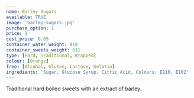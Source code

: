 ```yaml
---
name: Barley Sugars
available: TRUE
image: 'barley-sugars.jpg'
purchase_option: 1
price: 1
cost_price: 0.65
container_water_weight: 919
container_sweets_weight: 611
type: [Hard, Traditional, Wrapped]
colour: [Orange]
free: [Alcohol, Gluten, Lactose, Gelatin]
ingredients: 'Sugar, Glucose Syrup, Citric Acid, Colours: E110, E102'
---
```

Traditional hard boiled sweets with an extract of barley.